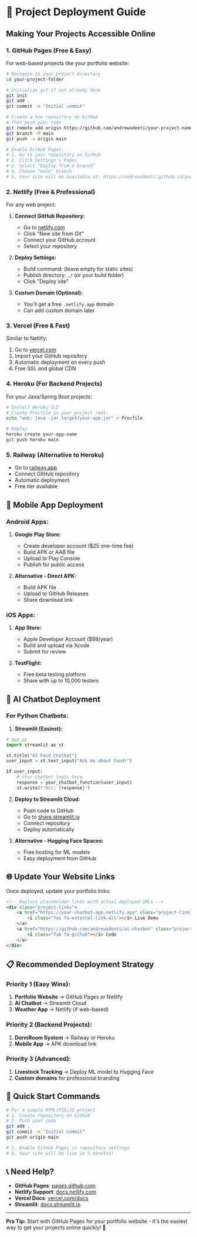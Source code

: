 # 🚀 Project Deployment Guide

## Making Your Projects Accessible Online

### **1. GitHub Pages (Free & Easy)**

For web-based projects like your portfolio website:

```bash
# Navigate to your project directory
cd your-project-folder

# Initialize git if not already done
git init
git add .
git commit -m "Initial commit"

# Create a new repository on GitHub
# Then push your code
git remote add origin https://github.com/andrewadeoti/your-project-name.git
git branch -M main
git push -u origin main

# Enable GitHub Pages:
# 1. Go to your repository on GitHub
# 2. Click Settings > Pages
# 3. Select "Deploy from a branch"
# 4. Choose "main" branch
# 5. Your site will be available at: https://andrewadeoti.github.io/your-project-name/
```

### **2. Netlify (Free & Professional)**

For any web project:

1. **Connect GitHub Repository:**
   - Go to [netlify.com](https://netlify.com)
   - Click "New site from Git"
   - Connect your GitHub account
   - Select your repository

2. **Deploy Settings:**
   - Build command: (leave empty for static sites)
   - Publish directory: `./` (or your build folder)
   - Click "Deploy site"

3. **Custom Domain (Optional):**
   - You'll get a free `.netlify.app` domain
   - Can add custom domain later

### **3. Vercel (Free & Fast)**

Similar to Netlify:

1. Go to [vercel.com](https://vercel.com)
2. Import your GitHub repository
3. Automatic deployment on every push
4. Free SSL and global CDN

### **4. Heroku (For Backend Projects)**

For your Java/Spring Boot projects:

```bash
# Install Heroku CLI
# Create Procfile in your project root:
echo "web: java -jar target/your-app.jar" > Procfile

# Deploy
heroku create your-app-name
git push heroku main
```

### **5. Railway (Alternative to Heroku)**

- Go to [railway.app](https://railway.app)
- Connect GitHub repository
- Automatic deployment
- Free tier available

## 📱 **Mobile App Deployment**

### **Android Apps:**
1. **Google Play Store:**
   - Create developer account ($25 one-time fee)
   - Build APK or AAB file
   - Upload to Play Console
   - Publish for public access

2. **Alternative - Direct APK:**
   - Build APK file
   - Upload to GitHub Releases
   - Share download link

### **iOS Apps:**
1. **App Store:**
   - Apple Developer Account ($99/year)
   - Build and upload via Xcode
   - Submit for review

2. **TestFlight:**
   - Free beta testing platform
   - Share with up to 10,000 testers

## 🤖 **AI Chatbot Deployment**

### **For Python Chatbots:**

1. **Streamlit (Easiest):**
```python
# app.py
import streamlit as st

st.title("AI Food Chatbot")
user_input = st.text_input("Ask me about food!")

if user_input:
    # Your chatbot logic here
    response = your_chatbot_function(user_input)
    st.write(f"Bot: {response}")
```

2. **Deploy to Streamlit Cloud:**
   - Push code to GitHub
   - Go to [share.streamlit.io](https://share.streamlit.io)
   - Connect repository
   - Deploy automatically

3. **Alternative - Hugging Face Spaces:**
   - Free hosting for ML models
   - Easy deployment from GitHub

## 🌐 **Update Your Website Links**

Once deployed, update your portfolio links:

```html
<!-- Replace placeholder links with actual deployed URLs -->
<div class="project-links">
    <a href="https://your-chatbot-app.netlify.app" class="project-link">
        <i class="fas fa-external-link-alt"></i> Live Demo
    </a>
    <a href="https://github.com/andrewadeoti/ai-chatbot" class="project-link">
        <i class="fab fa-github"></i> Code
    </a>
</div>
```

## 📋 **Recommended Deployment Strategy**

### **Priority 1 (Easy Wins):**
1. **Portfolio Website** → GitHub Pages or Netlify
2. **AI Chatbot** → Streamlit Cloud
3. **Weather App** → Netlify (if web-based)

### **Priority 2 (Backend Projects):**
1. **DormRoom System** → Railway or Heroku
2. **Mobile App** → APK download link

### **Priority 3 (Advanced):**
1. **Livestock Tracking** → Deploy ML model to Hugging Face
2. **Custom domains** for professional branding

## 🔗 **Quick Start Commands**

```bash
# For a simple HTML/CSS/JS project
# 1. Create repository on GitHub
# 2. Push your code
git add .
git commit -m "Initial commit"
git push origin main

# 3. Enable GitHub Pages in repository settings
# 4. Your site will be live in 5 minutes!
```

## 📞 **Need Help?**

- **GitHub Pages**: [pages.github.com](https://pages.github.com)
- **Netlify Support**: [docs.netlify.com](https://docs.netlify.com)
- **Vercel Docs**: [vercel.com/docs](https://vercel.com/docs)
- **Streamlit**: [docs.streamlit.io](https://docs.streamlit.io)

---

**Pro Tip:** Start with GitHub Pages for your portfolio website - it's the easiest way to get your projects online quickly! 🚀 